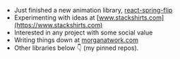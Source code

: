- Just finished a new animation library, [react-spring-flip](https://github.com/stackshirts/react-spring-flip)
- Experimenting with ideas at [www.stackshirts.com](https://www.stackshirts.com)
- Interested in any project with some social value
- Writing things down at [morganatwork.com](https://www.morganatwork.com)
- Other libraries below 👇 (my pinned repos).
